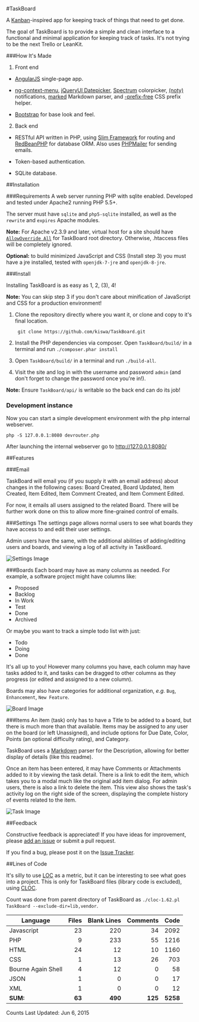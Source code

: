 #TaskBoard

A [Kanban](http://en.wikipedia.org/wiki/Kanban_board)-inspired app for keeping track of things that need to get done.

The goal of TaskBoard is to provide a simple and clean interface to a functional and minimal application for keeping track of tasks. It's not trying to be the next Trello or LeanKit.

###How It's Made

1. Front end

 * [AngularJS](https://angularjs.org/) single-page app.

 * [ng-context-menu](https://github.com/ianwalter/ng-context-menu), [jQueryUI Datepicker](http://jqueryui.com/datepicker/), [Spectrum](http://bgrins.github.io/spectrum/) colorpicker, [(noty)](http://ned.im/noty/) notifications, [marked](https://github.com/chjj/marked) Markdown parser, and [-prefix-free](http://leaverou.github.io/prefixfree/) CSS prefix helper.

 * [Bootstrap](http://getbootstrap.com/) for base look and feel.

2. Back end

 * RESTful API written in PHP, using [Slim Framework](http://www.slimframework.com/) for routing and [RedBeanPHP](http://www.redbeanphp.com/) for database ORM. Also uses [PHPMailer](https://github.com/PHPMailer/PHPMailer) for sending emails.

 * Token-based authentication.

 * SQLite database.

##Installation

###Requirements
A web server running PHP with sqlite enabled. Developed and tested under Apache2 running PHP 5.5+.

The server must have `sqlite` and `php5-sqlite` installed, as well as the `rewrite` and `expires` Apache modules.

**Note:** For Apache v2.3.9 and later, virtual host for a site should have [`AllowOverride All`](http://httpd.apache.org/docs/2.4/mod/core.html#allowoverride) for TaskBoard root directory. Otherwise, .htaccess files will be completely ignored.

**Optional:** to build minimized JavaScript and CSS (Install step 3) you must have a jre installed, tested with `openjdk-7-jre` and `openjdk-8-jre`.

###Install

Installing TaskBoard is as easy as 1, 2, (3), 4!

**Note:** You can skip step 3 if you don't care about minification of JavaScript and CSS for a production environment!

1. Clone the repository directly where you want it, or clone and copy to it's final location.

        git clone https://github.com/kiswa/TaskBoard.git

2. Install the PHP dependencies via composer. Open `TaskBoard/build/` in a terminal and run `./composer.phar install`

3. Open `TaskBoard/build/` in a terminal and run `./build-all`.

4. Visit the site and log in with the username and password `admin` (and don't forget to change the password once you're in!).

**Note:** Ensure `TaskBoard/api/` is writable so the back end can do its job!

### Development instance

Now you can start a simple development environment with the php internal webserver.

`php -S 127.0.0.1:8080 devrouter.php`

After launching the internal webserver go to http://127.0.0.1:8080/

##Features

###Email

TaskBoard will email you (if you supply it with an email address) about changes in the following cases: Board Created, Board Updated, Item Created, Item Edited, Item Comment Created, and Item Comment Edited.

For now, it emails all users assigned to the related Board. There will be further work done on this to allow more fine-grained control of emails.

###Settings
The settings page allows normal users to see what boards they have access to and edit their user settings.

Admin users have the same, with the additional abilities of adding/editing users and boards, and viewing a log of all activity in TaskBoard.

![Settings Image](http://taskboard.matthewross.me/docs/images/settings-standard.png)

###Boards
Each board may have as many columns as needed. For example, a software project might have columns like:

 * Proposed
 * Backlog
 * In Work
 * Test
 * Done
 * Archived

Or maybe you want to track a simple todo list with just:

 * Todo
 * Doing
 * Done

It's all up to you! However many columns you have, each column may have tasks added to it, and tasks can be dragged to other columns as they progress (or edited and assigned to a new column).

Boards may also have categories for additional organization, *e.g.* `Bug`, `Enhancement`, `New Feature`.

![Board Image](http://taskboard.matthewross.me/images/board.png)

###Items
An item (task) only has to have a Title to be added to a board, but there is much more than that available. Items may be assigned to any user on the board (or left Unassigned), and include options for Due Date, Color, Points (an optional difficulty rating), and Category.

TaskBoard uses a [Markdown](https://github.com/adam-p/markdown-here/wiki/Markdown-Cheatsheet#table-of-contents) parser for the Description, allowing for better display of details (like this readme).

Once an item has been entered, it may have Comments or Attachments added to it by viewing the task detail. There is a link to edit the item, which takes you to a modal much like the original add item dialog. For admin users, there is also a link to delete the item. This view also shows the task's activity log on the right side of the screen, displaying the complete history of events related to the item.

![Task Image](http://taskboard.matthewross.me/docs/images/view-item2.png)

##Feedback

Constructive feedback is appreciated! If you have ideas for improvement, please [add an issue](https://github.com/kiswa/TaskBoard/issues) or submit a pull request.

If you find a bug, please post it on the [Issue Tracker](https://github.com/kiswa/TaskBoard/issues).

##Lines of Code

It's silly to use [LOC](http://en.wikipedia.org/wiki/Source_lines_of_code) as a metric, but it can be interesting to see what goes into a project.
This is only for TaskBoard files (library code is excluded), using [CLOC](http://cloc.sourceforge.net/).

Count was done from parent directory of TaskBoard as `./cloc-1.62.pl TaskBoard --exclude-dir=lib,vendor`.

Language           | Files  | Blank Lines  | Comments | Code
-------------------|-------:|-------------:|---------:|---------:
Javascript         | 23     | 220          | 34       | 2092
PHP                | 9      | 233          | 55       | 1216
HTML               | 24     | 12           | 10       | 1160
CSS                | 1      | 13           | 26       | 703
Bourne Again Shell | 4      | 12           | 0        | 58
JSON               | 1      | 0            | 0        | 17
XML                | 1      | 0            | 0        | 12
__SUM:__           | __63__ | __490__      | __125__  | __5258__

Counts Last Updated: Jun 6, 2015
